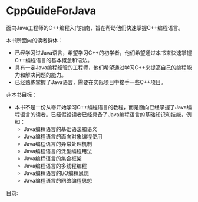 # CppGuideForJava

面向Java工程师的C++编程入门指南，旨在帮助他们快速掌握C++编程语言。

本书所面向的读者群体：
* 已经学习过Java语言，希望学习C++的初学者，他们希望通过本书来快速掌握C++编程语言的基本概念和语法。
* 具有一定Java编程经验的工程师，他们希望通过学习C++来提高自己的编程能力和解决问题的能力。
* 已经熟练掌握了Java语言，需要在实际项目中接手一些C++项目。

非本书目标：
* 本书不是一份从零开始学习C++编程语言的教程，而是面向已经掌握了Java编程语言的读者。已经假设读者已经具备了Java编程语言的基础知识和技能，例如：
  * Java编程语言的基础语法和语义
  * Java编程语言的面向对象编程使用
  * Java编程语言的异常处理机制
  * Java编程语言的泛型编程用法
  * Java编程语言的集合框架
  * Java编程语言的多线程编程
  * Java编程语言的I/O编程思想
  * Java编程语言的网络编程思想


目录:
